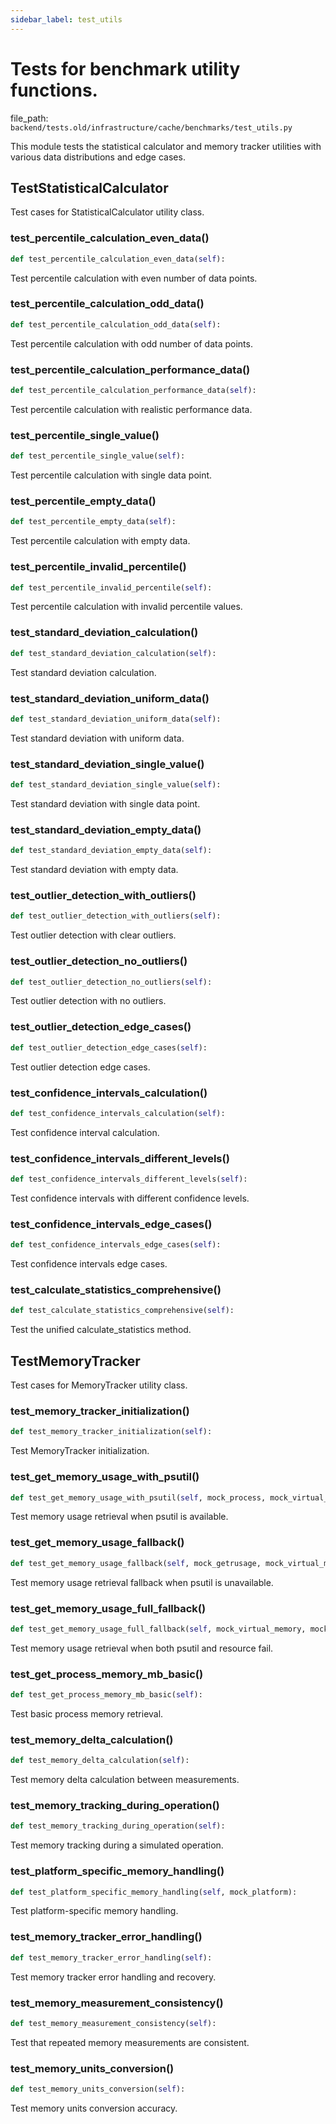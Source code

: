 ```yaml
---
sidebar_label: test_utils
---
```


# Tests for benchmark utility functions.

  file_path: `backend/tests.old/infrastructure/cache/benchmarks/test_utils.py`

This module tests the statistical calculator and memory tracker utilities
with various data distributions and edge cases.

## TestStatisticalCalculator

Test cases for StatisticalCalculator utility class.

### test_percentile_calculation_even_data()

```python
def test_percentile_calculation_even_data(self):
```

Test percentile calculation with even number of data points.

### test_percentile_calculation_odd_data()

```python
def test_percentile_calculation_odd_data(self):
```

Test percentile calculation with odd number of data points.

### test_percentile_calculation_performance_data()

```python
def test_percentile_calculation_performance_data(self):
```

Test percentile calculation with realistic performance data.

### test_percentile_single_value()

```python
def test_percentile_single_value(self):
```

Test percentile calculation with single data point.

### test_percentile_empty_data()

```python
def test_percentile_empty_data(self):
```

Test percentile calculation with empty data.

### test_percentile_invalid_percentile()

```python
def test_percentile_invalid_percentile(self):
```

Test percentile calculation with invalid percentile values.

### test_standard_deviation_calculation()

```python
def test_standard_deviation_calculation(self):
```

Test standard deviation calculation.

### test_standard_deviation_uniform_data()

```python
def test_standard_deviation_uniform_data(self):
```

Test standard deviation with uniform data.

### test_standard_deviation_single_value()

```python
def test_standard_deviation_single_value(self):
```

Test standard deviation with single data point.

### test_standard_deviation_empty_data()

```python
def test_standard_deviation_empty_data(self):
```

Test standard deviation with empty data.

### test_outlier_detection_with_outliers()

```python
def test_outlier_detection_with_outliers(self):
```

Test outlier detection with clear outliers.

### test_outlier_detection_no_outliers()

```python
def test_outlier_detection_no_outliers(self):
```

Test outlier detection with no outliers.

### test_outlier_detection_edge_cases()

```python
def test_outlier_detection_edge_cases(self):
```

Test outlier detection edge cases.

### test_confidence_intervals_calculation()

```python
def test_confidence_intervals_calculation(self):
```

Test confidence interval calculation.

### test_confidence_intervals_different_levels()

```python
def test_confidence_intervals_different_levels(self):
```

Test confidence intervals with different confidence levels.

### test_confidence_intervals_edge_cases()

```python
def test_confidence_intervals_edge_cases(self):
```

Test confidence intervals edge cases.

### test_calculate_statistics_comprehensive()

```python
def test_calculate_statistics_comprehensive(self):
```

Test the unified calculate_statistics method.

## TestMemoryTracker

Test cases for MemoryTracker utility class.

### test_memory_tracker_initialization()

```python
def test_memory_tracker_initialization(self):
```

Test MemoryTracker initialization.

### test_get_memory_usage_with_psutil()

```python
def test_get_memory_usage_with_psutil(self, mock_process, mock_virtual_memory):
```

Test memory usage retrieval when psutil is available.

### test_get_memory_usage_fallback()

```python
def test_get_memory_usage_fallback(self, mock_getrusage, mock_virtual_memory):
```

Test memory usage retrieval fallback when psutil is unavailable.

### test_get_memory_usage_full_fallback()

```python
def test_get_memory_usage_full_fallback(self, mock_virtual_memory, mock_get_process_memory):
```

Test memory usage retrieval when both psutil and resource fail.

### test_get_process_memory_mb_basic()

```python
def test_get_process_memory_mb_basic(self):
```

Test basic process memory retrieval.

### test_memory_delta_calculation()

```python
def test_memory_delta_calculation(self):
```

Test memory delta calculation between measurements.

### test_memory_tracking_during_operation()

```python
def test_memory_tracking_during_operation(self):
```

Test memory tracking during a simulated operation.

### test_platform_specific_memory_handling()

```python
def test_platform_specific_memory_handling(self, mock_platform):
```

Test platform-specific memory handling.

### test_memory_tracker_error_handling()

```python
def test_memory_tracker_error_handling(self):
```

Test memory tracker error handling and recovery.

### test_memory_measurement_consistency()

```python
def test_memory_measurement_consistency(self):
```

Test that repeated memory measurements are consistent.

### test_memory_units_conversion()

```python
def test_memory_units_conversion(self):
```

Test memory units conversion accuracy.
